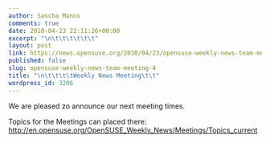 ```yaml
---
author: Sascha Manns
comments: true
date: 2010-04-23 22:11:26+00:00
excerpt: "\n\t\t\t\t\t\t"
layout: post
link: https://news.opensuse.org/2010/04/23/opensuse-weekly-news-team-meeting-4/
published: false
slug: opensuse-weekly-news-team-meeting-4
title: "\n\t\t\t\tWeekly News Meeting\t\t"
wordpress_id: 3206
---
```

We are pleased zo announce our next meeting times.

Topics for the Meetings can placed there: http://en.opensuse.org/OpenSUSE_Weekly_News/Meetings/Topics_current		
